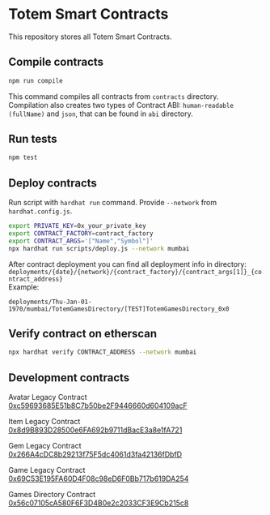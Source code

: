 # Totem Smart Contracts

This repository stores all Totem Smart Contracts.

## Compile contracts

```bash
npm run compile
```

This command compiles all contracts from `contracts` directory.  
Compilation also creates two types of Contract ABI: `human-readable (fullName)` and `json`, that can be found in `abi`
directory.

## Run tests

```bash
npm test
```

## Deploy contracts

Run script with `hardhat run` command. Provide `--network` from `hardhat.config.js`.

```bash
export PRIVATE_KEY=0x_your_private_key
export CONTRACT_FACTORY=contract_factory
export CONTRACT_ARGS='["Name","Symbol"]'
npx hardhat run scripts/deploy.js --network mumbai
```

After contract deployment you can find all deployment info in directory:  
`deployments/{date}/{network}/{contract_factory}/{contract_args[1]}_{contract_address}`  
Example:

```
deployments/Thu-Jan-01-1970/mumbai/TotemGamesDirectory/[TEST]TotemGamesDirectory_0x0
```

## Verify contract on etherscan

```bash
npx hardhat verify CONTRACT_ADDRESS --network mumbai
```

## Development contracts

Avatar Legacy Contract  
[0xc59693685E51b8C7b50be2F9446660d604109acF](https://mumbai.polygonscan.com/address/0xc59693685E51b8C7b50be2F9446660d604109acF)

Item Legacy Contract  
[0x8d9B893D28500e6FA692b9711dBacE3a8e1fA721](https://mumbai.polygonscan.com/address/0x8d9B893D28500e6FA692b9711dBacE3a8e1fA721)

Gem Legacy Contract  
[0x266A4cDC8b29213f75F5dc4061d3fa42136fDbfD](https://mumbai.polygonscan.com/address/0x266A4cDC8b29213f75F5dc4061d3fa42136fDbfD)

Game Legacy Contract  
[0x69C53E195FA60D4F08c98eD6F0Bb717b619DA254](https://mumbai.polygonscan.com/address/0x69C53E195FA60D4F08c98eD6F0Bb717b619DA254)

Games Directory Contract  
[0x56c07105cA580F6F3D4B0e2c2033CF3E9Cb215c8](https://mumbai.polygonscan.com/address/0x56c07105cA580F6F3D4B0e2c2033CF3E9Cb215c8)
